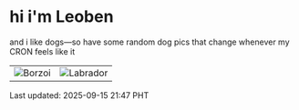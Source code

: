 # hi i'm Leoben

and i like dogs—so have some random dog pics that change whenever my CRON feels like it

|  |  |
|--------|----------|
| ![Borzoi](https://random-dog-vercel.vercel.app/api/random-borzoi?v=1757944055) | ![Labrador](https://random-dog-vercel.vercel.app/api/random-labrador?v=1757944055) |

Last updated: 2025-09-15 21:47 PHT
